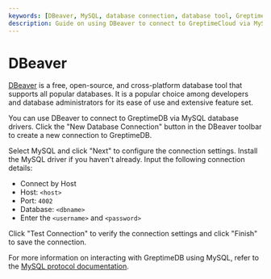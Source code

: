 ```yaml
---
keywords: [DBeaver, MySQL, database connection, database tool, GreptimeCloud]
description: Guide on using DBeaver to connect to GreptimeCloud via MySQL database drivers.
---
```


# DBeaver

[DBeaver](https://dbeaver.io/) is a free, open-source, and cross-platform database tool that supports all popular databases. It is a popular choice among developers and database administrators for its ease of use and extensive feature set.

You can use DBeaver to connect to GreptimeDB via MySQL database drivers.
Click the "New Database Connection" button in the DBeaver toolbar to create a new connection to GreptimeDB.

Select MySQL and click "Next" to configure the connection settings.
Install the MySQL driver if you haven't already.
Input the following connection details:

- Connect by Host
- Host: `<host>`
- Port: `4002`
- Database: `<dbname>`
- Enter the `<username>` and `<password>`

Click "Test Connection" to verify the connection settings and click "Finish" to save the connection.

For more information on interacting with GreptimeDB using MySQL, refer to the [MySQL protocol documentation](https://docs.greptime.com/user-guide/protocols/mysql).
